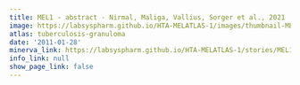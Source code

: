 ```yaml
---
title: MEL1 - abstract - Nirmal, Maliga, Vallius, Sorger et al., 2021
image: https://labsyspharm.github.io/HTA-MELATLAS-1/images/thumbnail-MEL1-abstract.jpg
atlas: tuberculosis-granuloma
date: '2011-01-28'
minerva_link: https://labsyspharm.github.io/HTA-MELATLAS-1/stories/MEL1-abstract.html
info_link: null
show_page_link: false
---
```

